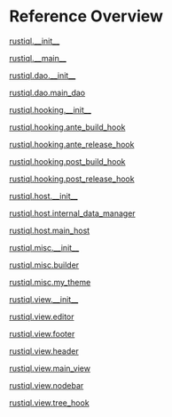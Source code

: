 
# Reference Overview

[rustiql.\_\_init\_\_](https://github.com/pyrustic/rustiql/blob/master/docs/reference/content/rustiql.\_\_init\_\_.md) 
<br>
 

[rustiql.\_\_main\_\_](https://github.com/pyrustic/rustiql/blob/master/docs/reference/content/rustiql.\_\_main\_\_.md) 
<br>
 

[rustiql.dao.\_\_init\_\_](https://github.com/pyrustic/rustiql/blob/master/docs/reference/content/rustiql.dao.\_\_init\_\_.md) 
<br>
 

[rustiql.dao.main\_dao](https://github.com/pyrustic/rustiql/blob/master/docs/reference/content/rustiql.dao.main\_dao.md) 
<br>
 

[rustiql.hooking.\_\_init\_\_](https://github.com/pyrustic/rustiql/blob/master/docs/reference/content/rustiql.hooking.\_\_init\_\_.md) 
<br>
 

[rustiql.hooking.ante\_build\_hook](https://github.com/pyrustic/rustiql/blob/master/docs/reference/content/rustiql.hooking.ante\_build\_hook.md) 
<br>
 

[rustiql.hooking.ante\_release\_hook](https://github.com/pyrustic/rustiql/blob/master/docs/reference/content/rustiql.hooking.ante\_release\_hook.md) 
<br>
 

[rustiql.hooking.post\_build\_hook](https://github.com/pyrustic/rustiql/blob/master/docs/reference/content/rustiql.hooking.post\_build\_hook.md) 
<br>
 

[rustiql.hooking.post\_release\_hook](https://github.com/pyrustic/rustiql/blob/master/docs/reference/content/rustiql.hooking.post\_release\_hook.md) 
<br>
 

[rustiql.host.\_\_init\_\_](https://github.com/pyrustic/rustiql/blob/master/docs/reference/content/rustiql.host.\_\_init\_\_.md) 
<br>
 

[rustiql.host.internal\_data\_manager](https://github.com/pyrustic/rustiql/blob/master/docs/reference/content/rustiql.host.internal\_data\_manager.md) 
<br>
 

[rustiql.host.main\_host](https://github.com/pyrustic/rustiql/blob/master/docs/reference/content/rustiql.host.main\_host.md) 
<br>
 

[rustiql.misc.\_\_init\_\_](https://github.com/pyrustic/rustiql/blob/master/docs/reference/content/rustiql.misc.\_\_init\_\_.md) 
<br>
 

[rustiql.misc.builder](https://github.com/pyrustic/rustiql/blob/master/docs/reference/content/rustiql.misc.builder.md) 
<br>
 

[rustiql.misc.my\_theme](https://github.com/pyrustic/rustiql/blob/master/docs/reference/content/rustiql.misc.my\_theme.md) 
<br>
 

[rustiql.view.\_\_init\_\_](https://github.com/pyrustic/rustiql/blob/master/docs/reference/content/rustiql.view.\_\_init\_\_.md) 
<br>
 

[rustiql.view.editor](https://github.com/pyrustic/rustiql/blob/master/docs/reference/content/rustiql.view.editor.md) 
<br>
 

[rustiql.view.footer](https://github.com/pyrustic/rustiql/blob/master/docs/reference/content/rustiql.view.footer.md) 
<br>
 

[rustiql.view.header](https://github.com/pyrustic/rustiql/blob/master/docs/reference/content/rustiql.view.header.md) 
<br>
 

[rustiql.view.main\_view](https://github.com/pyrustic/rustiql/blob/master/docs/reference/content/rustiql.view.main\_view.md) 
<br>
 

[rustiql.view.nodebar](https://github.com/pyrustic/rustiql/blob/master/docs/reference/content/rustiql.view.nodebar.md) 
<br>
 

[rustiql.view.tree\_hook](https://github.com/pyrustic/rustiql/blob/master/docs/reference/content/rustiql.view.tree\_hook.md) 
<br>
 
